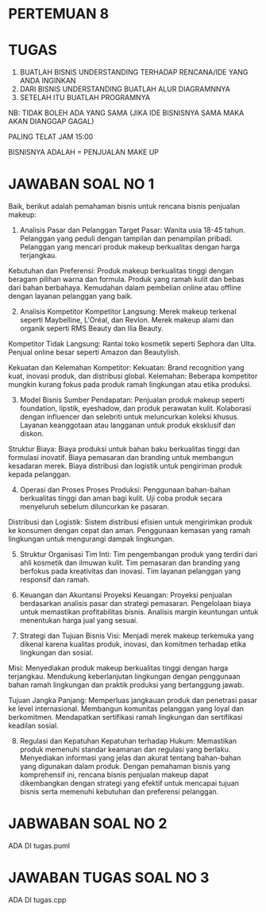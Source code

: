 # PERTEMUAN 8

# TUGAS 

1. BUATLAH BISNIS UNDERSTANDING TERHADAP RENCANA/IDE YANG ANDA INGINKAN 
2. DARI BISNIS UNDERSTANDING BUATLAH ALUR DIAGRAMNNYA 
3. SETELAH ITU BUATLAH PROGRAMNYA 

NB: TIDAK BOLEH ADA YANG SAMA (JIKA IDE BISNISNYA SAMA MAKA AKAN DIANGGAP GAGAL)

PALING TELAT JAM 15:00

BISNISNYA ADALAH = PENJUALAN MAKE UP 


# JAWABAN SOAL NO 1

 Baik, berikut adalah pemahaman bisnis untuk rencana bisnis penjualan makeup:

1. Analisis Pasar dan Pelanggan
Target Pasar:
Wanita usia 18-45 tahun.
Pelanggan yang peduli dengan tampilan dan penampilan pribadi.
Pelanggan yang mencari produk makeup berkualitas dengan harga terjangkau.

Kebutuhan dan Preferensi:
Produk makeup berkualitas tinggi dengan beragam pilihan warna dan formula.
Produk yang ramah kulit dan bebas dari bahan berbahaya.
Kemudahan dalam pembelian online atau offline dengan layanan pelanggan yang baik.

2. Analisis Kompetitor
Kompetitor Langsung:
Merek makeup terkenal seperti Maybelline, L'Oréal, dan Revlon.
Merek makeup alami dan organik seperti RMS Beauty dan Ilia Beauty.

Kompetitor Tidak Langsung:
Rantai toko kosmetik seperti Sephora dan Ulta.
Penjual online besar seperti Amazon dan Beautylish.

Kekuatan dan Kelemahan Kompetitor:
Kekuatan: Brand recognition yang kuat, inovasi produk, dan distribusi global.
Kelemahan: Beberapa kompetitor mungkin kurang fokus pada produk ramah lingkungan atau etika produksi.

3. Model Bisnis
Sumber Pendapatan:
Penjualan produk makeup seperti foundation, lipstik, eyeshadow, dan produk perawatan kulit.
Kolaborasi dengan influencer dan selebriti untuk meluncurkan koleksi khusus.
Layanan keanggotaan atau langganan untuk produk eksklusif dan diskon.

Struktur Biaya:
Biaya produksi untuk bahan baku berkualitas tinggi dan formulasi inovatif.
Biaya pemasaran dan branding untuk membangun kesadaran merek.
Biaya distribusi dan logistik untuk pengiriman produk kepada pelanggan.

4. Operasi dan Proses
Proses Produksi:
Penggunaan bahan-bahan berkualitas tinggi dan aman bagi kulit.
Uji coba produk secara menyeluruh sebelum diluncurkan ke pasaran.

Distribusi dan Logistik:
Sistem distribusi efisien untuk mengirimkan produk ke konsumen dengan cepat dan aman.
Penggunaan kemasan yang ramah lingkungan untuk mengurangi dampak lingkungan.

5. Struktur Organisasi
Tim Inti:
Tim pengembangan produk yang terdiri dari ahli kosmetik dan ilmuwan kulit.
Tim pemasaran dan branding yang berfokus pada kreativitas dan inovasi.
Tim layanan pelanggan yang responsif dan ramah.

6. Keuangan dan Akuntansi
Proyeksi Keuangan:
Proyeksi penjualan berdasarkan analisis pasar dan strategi pemasaran.
Pengelolaan biaya untuk memastikan profitabilitas bisnis.
Analisis margin keuntungan untuk menentukan harga jual yang sesuai.

7. Strategi dan Tujuan Bisnis
Visi:
Menjadi merek makeup terkemuka yang dikenal karena kualitas produk, inovasi, dan komitmen terhadap etika lingkungan dan sosial.

Misi:
Menyediakan produk makeup berkualitas tinggi dengan harga terjangkau.
Mendukung keberlanjutan lingkungan dengan penggunaan bahan ramah lingkungan dan praktik produksi yang bertanggung jawab.

Tujuan Jangka Panjang:
Memperluas jangkauan produk dan penetrasi pasar ke level internasional.
Membangun komunitas pelanggan yang loyal dan berkomitmen.
Mendapatkan sertifikasi ramah lingkungan dan sertifikasi keadilan sosial.

8. Regulasi dan Kepatuhan
Kepatuhan terhadap Hukum:
Memastikan produk memenuhi standar keamanan dan regulasi yang berlaku.
Menyediakan informasi yang jelas dan akurat tentang bahan-bahan yang digunakan dalam produk.
Dengan pemahaman bisnis yang komprehensif ini, rencana bisnis penjualan makeup dapat dikembangkan dengan strategi yang efektif untuk mencapai tujuan bisnis serta memenuhi kebutuhan dan preferensi pelanggan.

#  JABWABAN SOAL NO 2 
 ADA DI tugas.puml

# JAWABAN TUGAS SOAL NO 3
 ADA DI tugas.cpp
